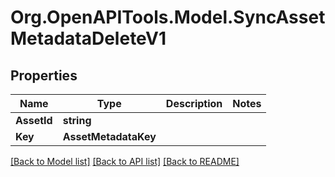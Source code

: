 # Org.OpenAPITools.Model.SyncAssetMetadataDeleteV1

## Properties

Name | Type | Description | Notes
------------ | ------------- | ------------- | -------------
**AssetId** | **string** |  | 
**Key** | **AssetMetadataKey** |  | 

[[Back to Model list]](../../README.md#documentation-for-models) [[Back to API list]](../../README.md#documentation-for-api-endpoints) [[Back to README]](../../README.md)

